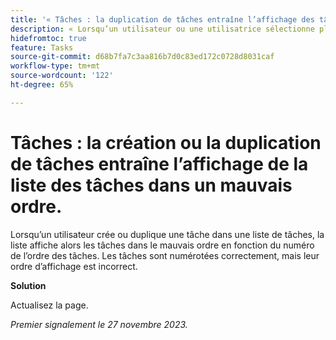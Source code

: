 ```yaml
---
title: '« Tâches : la duplication de tâches entraîne l’affichage des tâches dans un ordre incorrect »'
description: « Lorsqu’un utilisateur ou une utilisatrice sélectionne plusieurs tâches dans une liste de tâches et les duplique, la liste de tâches affiche alors les tâches dans le mauvais ordre en fonction du numéro d’ordre de la tâche. Les tâches sont numérotées correctement, mais leur ordre d’affichage est incorrect. Une solution de contournement est disponible. »
hidefromtoc: true
feature: Tasks
source-git-commit: d68b7fa7c3aa816b7d0c83ed172c0728d8031caf
workflow-type: tm+mt
source-wordcount: '122'
ht-degree: 65%

---
```



# Tâches : la création ou la duplication de tâches entraîne l’affichage de la liste des tâches dans un mauvais ordre.

Lorsqu’un utilisateur crée ou duplique une tâche dans une liste de tâches, la liste affiche alors les tâches dans le mauvais ordre en fonction du numéro de l’ordre des tâches. Les tâches sont numérotées correctement, mais leur ordre d’affichage est incorrect.

**Solution**

Actualisez la page.

_Premier signalement le 27 novembre 2023._

